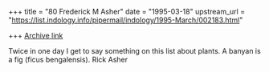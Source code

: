 +++
title = "80 Frederick M Asher"
date = "1995-03-18"
upstream_url = "https://list.indology.info/pipermail/indology/1995-March/002183.html"

+++
[Archive link](https://list.indology.info/pipermail/indology/1995-March/002183.html)

Twice in one day I get to say something on this list about plants.  A 
banyan is a fig (ficus bengalensis).  Rick Asher






